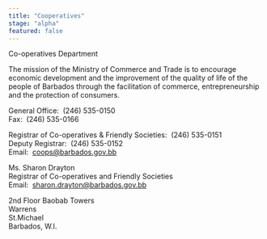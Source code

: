```yaml
---
title: "Cooperatives"
stage: "alpha"
featured: false
---
```


Co-operatives Department

The mission of the Ministry of Commerce and Trade is to encourage economic development and the improvement of the quality of life of the people of Barbados through the facilitation of commerce, entrepreneurship and the protection of consumers.  

General Office:  (246) 535-0150  
Fax:  (246) 535-0166  
  
Registrar of Co-operatives & Friendly Societies:  (246) 535-0151  
Deputy Registrar:  (246) 535-0152  
Email:  coops@barbados.gov.bb  
  
Ms. Sharon Drayton  
Registrar of Co-operatives and Friendly Societies  
Email:  sharon.drayton@barbados.gov.bb  
  
2nd Floor Baobab Towers  
Warrens  
St.Michael  
Barbados, W.I.